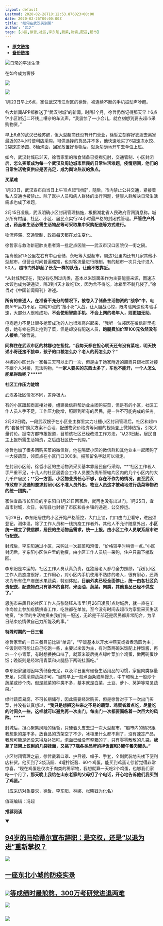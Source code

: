 ```yaml
---
layout: default
Lastmod: 2020-02-28T10:12:53.876023+00:00
date: 2020-02-26T00:00:00Z
title: "如何在武汉买到菜"
author: "武芝"
tags: [小区,徐哲,社区,李东阳,蔬菜,物资,配送,超市]
---
```


* [**原文链接**](https://mp.weixin.qq.com/s/5N795DhLOohbdigMxl_TQA)
* [**备份链接**](http://archive.is/Pyp9S)


![](/images/post/f41406ec9ad46136ba4493dadf70b2d1.jpg)日常的平淡生活

在如今成为奢侈

![](/images/post/5068c0a7c0924f3c134f3186e9e4ae73.jpg)

![](/images/post/911055c459ec6bd608ba37d48ef9f32b.jpg)

1月23日早上6点，家住武汉市江岸区的徐哲，被连续不断的手机振动声吵醒。

各大新闻APP都推送了“武汉封城”的新闻，时隔1个月，徐哲仍然记得那天早上6点钟小区附近二环线上嘈杂的车流声，“我震惊了一小会儿，就立刻想到要去超市采购物资。”

早上6点的武汉已经苏醒，但大型超商还没有开门营业，徐哲立刻穿好衣服去离家最近的24小时便利店采购，可供选择的货品并不多，他快速地买了6袋速冻水饺、2袋速冻汤圆、8桶泡面，回家放置好食物后，就急匆匆地开车去单位上班。

如今，武汉封城已31天，徐哲家里的粮食储备已捉襟见肘，交通管制、小区封闭后，**怎么买菜成为每一个武汉及周边城市居民的日常生活难题，疫情期间，他们的日常生活物资供应是否充足，成为舆论热议的焦点。**

**买菜难**

1月23日，武汉宣布自当日上午10点起“封城”，随后，市内禁止公共交通，紧接着私人交通也被禁止。除了医护人员和病人群体的出行问题，健康人群解决日常生活需求也成了难题。

2月15日凌晨，武汉明确小区封闭管理措施，根据湖北省人民政府官网消息称，城乡所有村组、社区、小区、居民点实行24小时最严格的封闭式管理。**严管住户外出，药品和生活必需生活物品等可采取集中采购配送等方式进行。**

物流停滞、交通管制、政策每天都在发生变化。

徐哲家与救治新冠肺炎患者第一批定点医院——武汉市汉口医院仅一街之隔。

距离他家1.5公里左右有中百仓储、永旺等大型超市，周边1公里内还有几家其他小型超市，但营业时间普遍缩短，也对客流量进行限制，有的超市一次只允许进入50人，**超市门外排起了长龙一样的队伍，让他不敢靠近。**

“从封城到现在，我没有吃到过肉类，基本以米饭面条作为主要能量来源，而速冻水饺也成为硬通货，隔3到4天才敢吃1次，因为舍不得吃，冰箱里不剩几袋了。”徐哲对《中国新闻周刊》讲述。

**所有的普通人，在准备不充分的情况下，被卷入了储备生活物资的“战争”中**，电商APP运力不足，每晚10点的“抢小哥”大战，让人胆战心惊，既考验网速也考验手速，大部分人很难成功，**不会使用智能手机、不会上网的老年人，则更加无助**。

电商运力不足让很多抢菜成功的人也很难高兴起来，“我听一位邻居在微信群里抱怨，她有幸在网上抢到了菜，但是却没有配送人员，**跑腿费加价至100元依然没有人接单**。”徐哲说。

**同样住在武汉市区的林娜也在担忧，“我每天都在担心明天还有没有菜吃，明天快递小哥还接不接单，孩子的口粮怎么办？老人的药怎么办？”**

林娜的小区允许一家每三天可以出门一次，但是由于她家附近的超商只跟社区对接不跟个人对接，无法购物，**“一家人要买的东西太多了，车也不能开，一个人怎么能拿得动呢？****”**

**社区工作压力陡增**

武汉各社区情况不同，差异极大。

有的小区跟超商直接对接，组建微信群帮助业主团购买菜，但是有的小区，社区工作人员人手不足，工作压力陡增，照顾到所有的居民，是一件不可能完成的任务。

2月22日晚，一段武汉嫂子在小区业主群里实力吐槽小区封闭管理后，社区和超市的“套餐制”购买方案不合理、配送物资价格贵等问题的视频登上微博热搜，引发大量讨论。据南方都市报报道，目前该社区已经改进工作方法，“从23日起，居民自主上报所需生活物资，之后由社区统一代购。”

徐哲也加了很多团购买菜的微信群，他在隔壁小区的微信群和其他业主一起团购了一大袋蔬菜，领菜点在小区门口300米，报预留名字就可以领走。

在封闭小区前，徐哲小区的生活物资采买基本靠居民自行采购，**“社区工作者人手严重不足，十几人的社区居委会工作人员要负责所管辖片区内的几个小区内的大几千户居民；****另一方面，小区物业责任心不够，存在不作为的情况，直至武汉市政府下发通知要求封闭小区不准人员外出，物业人员这才被动地进行蔬菜等物资的统一团购。”**

家住宜昌市长阳县的李东阳自1月21日回家后，就再也没有出过门。1月25日，宜昌市封城，次日，长阳县也封锁了市区和各乡镇的通道，公交停运。

1月29日，李东阳居住的小区开始严格管控，大门上锁，门口由门卫看守，进出须登记，测体温，除了工作人员和一线抗疫工作者外，其他人不允许随意外出，**小区统一建立了微信群，居民的生活物品需求，统一上报，由小区工作人员联系超市进行配送。**

封城后，李东阳通过小区，采购过一次蔬菜和鸡蛋，“价格较平时稍贵一点。”小区封闭后，李东阳小区住户里的物资，由小区工作人员统一采购，住户只需下楼取回。

李东阳是幸运的，社区工作人员认真负责，连独居老人都尽全力照顾，“我们小区工作人员态度很好，工作用心，对小区内手机使用不熟练的老人，很有耐心，还两次为所有住户赠送水果蔬菜，特别体贴。**目前外卖已经全面停止，统一由各社区负责配送，配送物资只有基本的食材，米面油，蔬菜，肉类，其他食品已经不供应了。**”

恩施市来凤县的社区工作人员张晓钰从市里1月26日凌晨1点封城后，就一直在工作岗位上参加疫情排查工作，吃住都在单位，至今没有时间去超市为家里采买生活物资，“乡里的生活物资由我们统一配送，无论是干部还是居民都非常配合，为早日结束疫情做自己力所能及的事。”

**特殊时期的一日三餐**

徐哲家里的一日三餐目前比较“单调”，“早饭基本以开水冲燕麦或者煮汤圆为主；午饭则尽可能让自己吃饱一些，主要以米饭为主，有时蒸两碗米饭配上拌饭酱，再炒一个小青菜，有时想换换口味了，就蒸米饭后挑点绿叶菜加个鸡蛋，做两碗蛋炒饭；晚饭则是经常用青菜和火腿肠下两碗挂面吃。”

李东阳家里则因年货储备充足，以及平日里有储备生活用品的习惯，家里肉类存量充足，只需采购蔬菜即可，“目前早上一般煮面条或蒸馒头，中午和晚上一般炒个蔬菜或炒个肉。但是蔬菜的种类不多，基本就是白菜、土豆、萝卜、莴笋等常见蔬菜。”

绿叶蔬菜易腐，不可长期储存，因此需要经常购买，但是徐哲对于下一次出门买菜，并没有认真想过，**“我只是想把这些来之不易的蔬菜、鸡蛋省着点吃，尽量吃的时间久一些，这样就可以避免再一次出门，每出门一次都要面临着一次巨大的风险。****”**

封城后，担心聚集风险的徐哲，只硬着头皮去过一次大型超市，“超市内的情况跟我想象的差不多，放食品的货架空了不少，冰柜里什么都不剩了，没有速冻产品，我想可能是还没来得及补货吧。泡面已经没有整箱的了，只有零零散散的几袋。**我拿了货架上仅剩的几袋挂面，又挑了7瓶各类品牌的拌饭酱和3罐午餐肉罐头。”**

小区封闭管理之前，徐哲戴着口罩、护目镜、帽子、手套，全副武装地去楼下便利店补货，他买到了3袋汤圆、4罐拌饭酱、60个鸡蛋。能买到鸡蛋让徐哲觉得非常惊喜，“现在鸡蛋是仅次于肉类的稀罕物，我想就算一天吃2个鸡蛋，也够我们家吃一个月了，**那天晚上我给在山东老家的父母打了个电话，开心地告诉他们我买到了鸡蛋。**”

（应采访对象要求，徐哲、李东阳、林娜、张晓钰为化名）

值班编辑：冯超

  

**推荐阅读**

▼

[**94岁的马哈蒂尔宣布辞职：**](http://mp.weixin.qq.com/s?__biz=MjM5MDU1Mzg3Mw==&mid=2651250985&idx=1&sn=96ab20af44a17612f846199ede0a9a45&chksm=bdb143578ac6ca4170bf2cc617c6c86ec907c5164def30274dd4eb85f8c1399b225a621850c5&scene=21#wechat_redirect)[**是交权，还是“以退为进”重新掌权？**](http://mp.weixin.qq.com/s?__biz=MjM5MDU1Mzg3Mw==&mid=2651250985&idx=1&sn=96ab20af44a17612f846199ede0a9a45&chksm=bdb143578ac6ca4170bf2cc617c6c86ec907c5164def30274dd4eb85f8c1399b225a621850c5&scene=21#wechat_redirect)
----------------------------------------------------------------------------------------------------------------------------------------------------------------------------------------------------------------------------------------------------------------------------------------------------------------------------------------------------------------------------------------------------------------------------------------------------------------------------------------

[![](/images/post/97007261dcd154dcf70e4aafb025fd3a.jpg)](http://mp.weixin.qq.com/s?__biz=MjM5MDU1Mzg3Mw==&mid=2651250985&idx=1&sn=96ab20af44a17612f846199ede0a9a45&chksm=bdb143578ac6ca4170bf2cc617c6c86ec907c5164def30274dd4eb85f8c1399b225a621850c5&scene=21#wechat_redirect)  

[**一座东北小城的防疫实录**](http://mp.weixin.qq.com/s?__biz=MjM5MDU1Mzg3Mw==&mid=2651250958&idx=1&sn=9fc2c87b200de79f377fe826e2cd354e&chksm=bdb143708ac6ca66ad14871164886ac4e33132ab79dd77e1356f57e0aac8c160268d2dda9e1e&scene=21#wechat_redirect)
----------------------------------------------------------------------------------------------------------------------------------------------------------------------------------------------------------------------------------------

[![](/images/post/80760c73df6ceceb7dccc6a27ee100fd.jpg)](http://mp.weixin.qq.com/s?__biz=MjM5MDU1Mzg3Mw==&mid=2651250958&idx=1&sn=9fc2c87b200de79f377fe826e2cd354e&chksm=bdb143708ac6ca66ad14871164886ac4e33132ab79dd77e1356f57e0aac8c160268d2dda9e1e&scene=21#wechat_redirect)[**等成绩时最煎熬，300万考研党进退两难**](http://mp.weixin.qq.com/s?__biz=MjM5MDU1Mzg3Mw==&mid=2651250888&idx=1&sn=4024bc766bc3c5c63bce3d4bc1f8222f&chksm=bdb142b68ac6cba03f3136a4424afc46c3a7fa8bf82db5f5d4f1e7ed0af7ad0ae9b5132abbb5&scene=21#wechat_redirect)
-----------------------------------------------------------------------------------------------------------------------------------------------------------------------------------------------------------------------------------------------------------------------------------------------------------------------------------------------------------------------------------------------------------------------------------------------------------------------------------------------------------------------------------------------------------------------------------------------------------------------

[![](/images/post/425b5a6a342c50f1793a0322d13cb58f.jpg)](http://mp.weixin.qq.com/s?__biz=MjM5MDU1Mzg3Mw==&mid=2651250888&idx=1&sn=4024bc766bc3c5c63bce3d4bc1f8222f&chksm=bdb142b68ac6cba03f3136a4424afc46c3a7fa8bf82db5f5d4f1e7ed0af7ad0ae9b5132abbb5&scene=21#wechat_redirect)

![](/images/post/e7d75581cc05b5b4850558294bf97f5f.jpg)
--------------------------------------------------------------------------------------------------------------------------------------------------------


